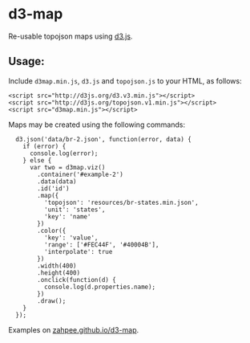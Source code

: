 d3-map
======

Re-usable topojson maps using [d3.js](http://d3js.org/).

Usage:
-----

Include <code>d3map.min.js</code>, <code>d3.js</code> and <code>topojson.js</code> to your HTML, as follows:

```
<script src="http://d3js.org/d3.v3.min.js"></script>
<script src="http://d3js.org/topojson.v1.min.js"></script>
<script src="d3map.min.js"></script>
```

Maps may be created using the following commands:

```
  d3.json('data/br-2.json', function(error, data) {
    if (error) {
      console.log(error);
    } else {
      var two = d3map.viz()
        .container('#example-2')
        .data(data)
        .id('id')
        .map({
          'topojson': 'resources/br-states.min.json',
          'unit': 'states',
          'key': 'name'
        })
        .color({
          'key': 'value',
          'range': ['#FEC44F', '#40004B'],
          'interpolate': true
        })
        .width(400)
        .height(400)
        .onclick(function(d) {
          console.log(d.properties.name);
        })
        .draw();
    }
  });
```

Examples on [zahpee.github.io/d3-map](zahpee.github.io/d3-map).
